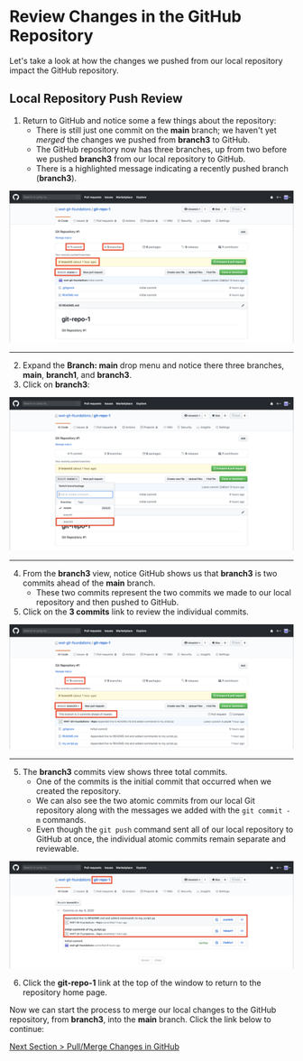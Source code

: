 # Review Changes in the GitHub Repository

Let's take a look at how the changes we pushed from our local repository impact the GitHub repository.

## **Local Repository Push Review**

1. Return to GitHub and notice some a few things about the repository:
   - There is still just one commit on the **main** branch; we haven't yet _merged_ the changes we pushed from **branch3** to GitHub.
   - The GitHub repository now has three branches, up from two before we pushed **branch3** from our local repository to GitHub.
   - There is a highlighted message indicating a recently pushed branch (**branch3**).

![github-repo-push-review](../images/github-repo-push-review.png)

---

2. Expand the **Branch: main** drop menu and notice there three branches, **main**, **branch1**, and **branch3**.
3. Click on **branch3**:

![github-repo-push-branch-list](../images/github-repo-push-branch-list.png)

---

4. From the **branch3** view, notice GitHub shows us that **branch3** is two commits ahead of the **main** branch.
   - These two commits represent the two commits we made to our local repository and then pushed to GitHub.
5. Click on the **3 commits** link to review the individual commits.

![github-repo-branch3-review](../images/github-repo-branch3-review.png)

---

5. The **branch3** commits view shows three total commits.
   - One of the commits is the initial commit that occurred when we created the repository.
   - We can also see the two atomic commits from our local Git repository along with the messages we added with the `git commit -m` commands.
   - Even though the `git push` command sent all of our local repository to GitHub at once, the individual atomic commits remain separate and reviewable.

![github-repo-branch3-commits](../images/github-repo-branch3-commits.png)

6. Click the **git-repo-1** link at the top of the window to return to the repository home page.

Now we can start the process to merge our local changes to the GitHub repository, from **branch3**, into the **main** branch. Click the link below to continue:

[Next Section > Pull/Merge Changes in GitHub](section_11.md "Pull/Merge Changes in GitHub")
